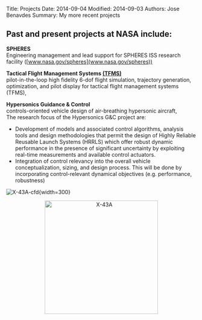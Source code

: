 Title: Projects
Date: 2014-09-04 
Modified: 2014-09-03 
Authors: Jose Benavdes
Summary: My more recent projects 

## Past and present projects at NASA include:

**SPHERES**  
Engineering management and lead support for SPHERES ISS research facility ([www.nasa.gov/spheres](www.nasa.gov/spheres))

**Tactical Flight Management Systems [(TFMS)]({static}/static/TFMSconcept.pdf)**  
pilot-in-the-loop high fidelity 6-dof flight simulation, trajectory generation, optimization, and pilot display for tactical flight management systems (TFMS),

**Hypersonics Guidance & Control**  
controls-oriented vehicle design of air-breathing hypersonic aircraft,  
The research focus of the Hypersonics G&C project are:  
   - Development of models and associated control algorithms, analysis tools and design methodologies that permit the design of Highly Reliable Reusable Launch Systems (HRRLS) which offer robust dynamic performance in the presence of significant uncertainty by exploiting real-time measurements and available control actuators.  
   - Integration of control relevancy into the overall vehicle conceptualization, sizing, and design process. This will be done by incorporating control-relevant dynamical objectives (e.g. performance, robustness)  
  
![X-43A-cfd]({static}/images/X-43A_Hyper_-_X_CFD.jpg "Title"){width=300}

<p align="center">
    <img src="{static}/images/X43a.jpg" alt="X-43A" width="300">
</p>

